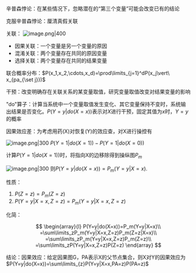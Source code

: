 辛普森悖论：在某些情况下，忽略潜在的“第三个变量”可能会改变已有的结论

克服辛普森悖论：厘清真假关联

关联：
	![image.png|400](https://s2.loli.net/2023/10/09/5wKpfdYRSys7kqA.png)

+ 因果关联：一个变量是另一个变量的原因
+ 混淆关联：两个变量存在共同的原因变量
+ 选择关联：两个变量存在共同的结果变量

联合概率分布：$P(x_1,x_2,\cdots,x_d)=\prod\limits_{j=1}^dP(x_j\vert\ x_{pa_{\set j}})$

干预：改变明确存在关联关系的某变量取值，研究变量取值改变对结果变量的影响

"do"算子：计算当系统中一个变量取值发生变化、其它变量保持不变时，系统输出结果是否变化。$P(Y=y\vert do(X=x))$表示对$X$进行干预，固定其值为$x$时，$Y=y$的概率

因果效应差：为考虑用药(X)对恢复(Y)的效应查，对X进行操控有

![image.png|300](https://s2.loli.net/2023/10/09/kxz2BEe6X8Q1fdl.png)
$P(Y=1|do(X=1))-P(Y=1|do(X=0))$

计算$P(Y=1|do(X=1))$时，将指向X的边移除得到操纵图$P_m$

![image.png|300](https://s2.loli.net/2023/10/09/fKuH3WJPxgwzAX6.png)
则$P(Y=y|do(X=x))=P_m(Y=y|X=x)$.

性质：

1. $P(Z=z)=P_m(Z=z)$
2. $P(Y=y|X=x,Z=z)=P_m(Y=y|X=x,Z=z)$

化简：

$$
\begin{array}{l}
P(Y=y|do(X=x))=P_m(Y=y|X=x)\\
=\sum\limits_zP_m(Y=y|X=x,Z=z)P_m(Z=z|X=x)\\
=\sum\limits_zP_m(Y=y|X=x,Z=z)P_m(Z=z)\\
=\sum\limits_zP(Y=y|X=x,Z=z)P(Z=z)
\end{array}
$$

结论：因果效应：给定因果图G，PA表示X的父节点集合，则X对Y的因果效应为$P(Y=y|do(X=x))=\sum\limits_{z}P(Y=y|X=x,PA=z)P(PA=z)$
